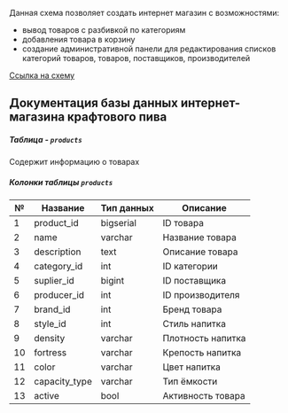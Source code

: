 Данная схема позволяет создать интернет магазин с возможностями:
- вывод товаров с разбивкой по категориям
- добавления товара в корзину
- создание административной панели для редактирования списков категорий товаров, товаров, поставщиков, производителей

[Ссылка на схему](https://github.com/nikerov-kirill/OtusDB_2021/blob/master/ShopScheme.png)

## Документация базы данных интернет-магазина крафтового пива
##### Таблица - `products`
Содержит информацию о товарах

##### Колонки таблицы `products`
| № | Название | Тип данных | Описание |
| -- | --- | ----------- | ----- |
| 1 | product_id | bigserial | ID товара |
| 2 | name | varchar | Название товара |
| 3 | description | text | Описание товара |
| 4 | category_id | int | ID категории |
| 5 | suplier_id | bigint | ID поставщика |
| 6 | producer_id | int | ID производителя |
| 7 | brand_id | int | Бренд товара |
| 8 | style_id | int | Стиль напитка |
| 9 | density | varchar | Плотность напитка |
| 10 | fortress | varchar | Крепость напитка |
| 11 | color | varchar | Цвет напитка |
| 12 | capacity_type | varchar | Тип ёмкости |
| 13 | active | bool | Активность товара |

